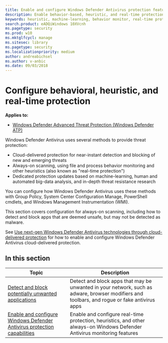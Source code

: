 ```yaml
---
title: Enable and configure Windows Defender Antivirus protection features
description: Enable behavior-based, heuristic, and real-time protection in Windows Defender AV.
keywords: heuristic, machine-learning, behavior monitor, real-time protection, always-on, windows defender antivirus, antimalware, security, defender
search.product: eADQiWindows 10XVcnh
ms.pagetype: security
ms.prod: w10
ms.mktglfcycl: manage
ms.sitesec: library
ms.pagetype: security
ms.localizationpriority: medium
author: andreabichsel
ms.author: v-anbic
ms.date: 09/03/2018
---
```


# Configure behavioral, heuristic, and real-time protection

**Applies to:**

- [Windows Defender Advanced Threat Protection (Windows Defender ATP)](https://wincom.blob.core.windows.net/documents/Windows10_Commercial_Comparison.pdf)

Windows Defender Antivirus uses several methods to provide threat protection:

- Cloud-delivered protection for near-instant detection and blocking of new and emerging threats
- Always-on scanning, using file and process behavior monitoring and other heuristics (also known as "real-time protection")
- Dedicated protection updates based on machine-learning, human and automated big-data analysis, and in-depth threat resistance research

You can configure how Windows Defender Antivirus uses these methods with Group Policy, System Center Configuration Manage, PowerShell cmdlets, and Windows Management Instrumentation (WMI).

This section covers configuration for always-on scanning, including how to detect and block apps that are deemed unsafe, but may not be detected as malware.

See [Use next-gen Windows Defender Antivirus technologies through cloud-delivered protection](utilize-microsoft-cloud-protection-windows-defender-antivirus.md) for how to enable and configure Windows Defender Antivirus cloud-delivered protection.

## In this section

 Topic | Description
---|---
[Detect and block potentially unwanted applications](detect-block-potentially-unwanted-apps-windows-defender-antivirus.md) | Detect and block apps that may be unwanted in your network, such as adware, browser modifiers and toolbars, and rogue or fake antivirus apps
[Enable and configure Windows Defender Antivirus protection capabilities](configure-real-time-protection-windows-defender-antivirus.md) | Enable and configure real-time protection, heuristics, and other always-on Windows Defender Antivirus monitoring features